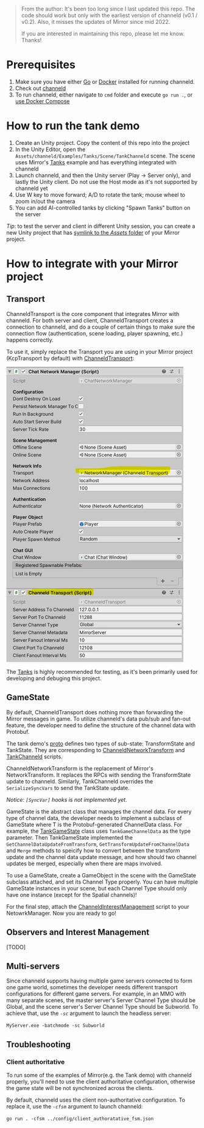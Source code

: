 > From the author: It's been too long since I last updated this repo. The code should work but only with the earliest version of channeld (v0.1 / v0.2). Also, it misses the updates of Mirror since mid 2022.
> 
> If you are interested in maintaining this repo, please let me know. Thanks!

# Prerequisites
1. Make sure you have either [Go](https://go.dev) or [Docker](https://www.docker.com/products/docker-desktop) installed for running channeld.
2. Check out [channeld](https://github.com/channeldorg/channeld)
3. To run channeld, either navigate to `cmd` folder and execute `go run .`, or [use Docker Compose](https://github.com/indiest/channeld#2-docker)

# How to run the tank demo
1. Create an Unity project. Copy the content of this repo into the project
2. In the Unity Editor, open the `Assets/channeld/Examples/Tanks/Scene/TankChanneld` scene. The scene uses Mirror's [Tanks](https://mirror-networking.gitbook.io/docs/examples/tanks) example and has everything integrated with channeld
3. Launch channeld, and then the Unity server (Play -> Server only), and lastly the Unity client. Do not use the Host mode as it's not supported by channeld yet
4. Use W key to move forward; A/D to rotate the tank; mouse wheel to zoom in/out the camera
5. You can add AI-controlled tanks by clicking "Spawn Tanks" button on the server

*Tip*: to test the server and client in different Unity session, you can create a new Unity project that has [symlink to the *Assets* folder](https://support.unity.com/hc/en-us/articles/115003118426-Running-multiple-instances-of-Unity-referencing-the-same-project) of your Mirror project.

# How to integrate with your Mirror project
## Transport
ChanneldTransport is the core component that integrates Mirror with channeld. For both server and client, ChanneldTransport creates a connection to channeld, and do a couple of certain things to make sure the connection flow (authentication, scene loading, player spawning, etc.) happens correctly.

To use it, simply replace the Transport you are using in your Mirror project (KcpTransport by default) with [ChanneldTransport](Assets/channeld/ChanneldTransport.cs):

![](Assets/channeld/Doc/NetworkManager.png)

The [Tanks](https://mirror-networking.gitbook.io/docs/examples/tanks) is highly recommended for testing, as it's been primarily used for developing and debuging this project.

## GameState
By default, ChanneldTransport does nothing more than forwarding the Mirror messages in game. To utilize channeld's data pub/sub and fan-out feature, the developer need to define the structure of the channel data with Protobuf. 

The tank demo's [proto](https://github.com/indiest/channeld/blob/master/proto/example_mirror_tanks.proto) defines two types of sub-state: TransformState and TankState. They are corresponding to [ChanneldNetworkTransform](Assets/channeld/ChanneldNetworkTransform.cs) and [TankChanneld](Assets/channeld/Examples/Tanks/TankChanneld.cs) scripts.

ChanneldNetworkTransform is the replacement of Mirror's NetworkTransform. It replaces the RPCs with sending the TransformState update to channeld. Similarly, TankChanneld overrides the `SerializeSyncVars` to send the TankState update.

*Notice: `[SyncVar]` hooks is not implemented yet.*

GameState<T> is the abstract class that manages the channel data. For every type of channel data, the developer needs to implement a subclass of GameState<T> where T is the Protobuf-generated ChannelData class. For example, the [TankGameState](Assets/channeld/Examples/Tanks/TankGameState.cs) class uses `TankGameChannelData` as the type parameter. Then TankGameState implemented the `GetChannelDataUpdateFromTransform`, `GetTransformUpdateFromChannelData` and `Merge` methods to speicify how to convert between the transform update and the channel data update message, and how should two channel updates be merged, especially when there are maps involved.

To use a GameState, create a GameObject in the scene with the GameState<T> subclass attached, and set its Channel Type properly. You can have multiple GameState instances in your scene, but each Channel Type should only have one instance (except for the Spatial channels)!

For the final step, attach the [ChanneldInterestManagement](Assets/channeld/ChanneldInterestManagement.cs) script to your NetowrkManager. Now you are ready to go!

## Observers and Interest Management
[TODO]

## Multi-servers
Since channeld supports having multiple game servers connected to form one game world, sometimes the developer needs different transport configurations for different game servers. For example, in an MMO with many separate scenes, the master server's Server Channel Type should be Global, and the scene server's Server Channel Type should be Subworld. To achieve that, use the *`-sc`* argument to launch the headless server:

`MyServer.exe -batchmode -sc Subworld`

## Troubleshooting
### Client authoritative
To run some of the examples of Mirror(e.g. the Tank demo) with channeld properly, you'll need to use the client authoritative configuration, otherwise the game state will be not synchronized across the clients.

By default, channeld uses the client non-authoritative configuration. To replace it, use the *`-cfsm`* argument to launch channeld:

`go run . -cfsm ../config/client_authoratative_fsm.json`
